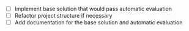 - [ ] Implement base solution that would pass automatic evaluation
- [ ] Refactor project structure if necessary
- [ ] Add documentation for the base solution and automatic evaluation
